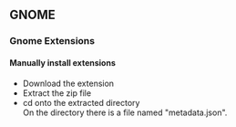## GNOME

### Gnome Extensions

#### Manually install extensions

- Download the extension
- Extract the zip file
- cd onto the extracted directory   
  On the directory there is a file named "metadata.json".

